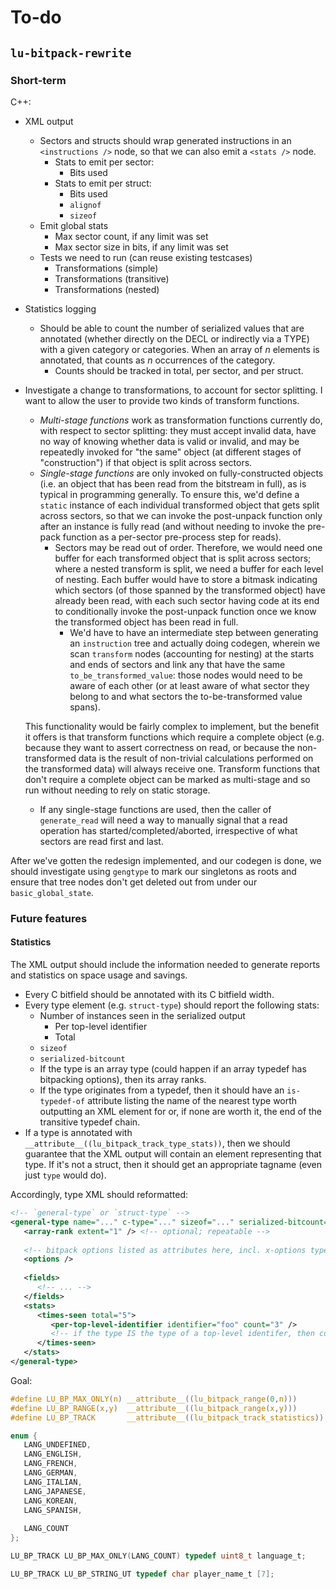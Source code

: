 
# To-do

## `lu-bitpack-rewrite`

### Short-term

C++:

* XML output
  * Sectors and structs should wrap generated instructions in an `<instructions />` node, so that we can also emit a `<stats />` node.
    * Stats to emit per sector:
      * Bits used
    * Stats to emit per struct:
      * Bits used
      * `alignof`
      * `sizeof`
  * Emit global stats
    * Max sector count, if any limit was set
    * Max sector size in bits, if any limit was set
  * Tests we need to run (can reuse existing testcases)
    * Transformations (simple)
    * Transformations (transitive)
    * Transformations (nested)
* Statistics logging
  * Should be able to count the number of serialized values that are annotated (whether directly on the DECL or indirectly via a TYPE) with a given category or categories. When an array of *n* elements is annotated, that counts as *n* occurrences of the category.
    * Counts should be tracked in total, per sector, and per struct.
* Investigate a change to transformations, to account for sector splitting. I want to allow the user to provide two kinds of transform functions.
  * <dfn>Multi-stage functions</dfn> work as transformation functions currently do, with respect to sector splitting: they must accept invalid data, have no way of knowing whether data is valid or invalid, and may be repeatedly invoked for "the same" object (at different stages of "construction") if that object is split across sectors.
  * <dfn>Single-stage functions</dfn> are only invoked on fully-constructed objects (i.e. an object that has been read from the bitstream in full), as is typical in programming generally. To ensure this, we'd define a `static` instance of each individual transformed object that gets split across sectors, so that we can invoke the post-unpack function only after an instance is fully read (and without needing to invoke the pre-pack function as a per-sector pre-process step for reads).
    * Sectors may be read out of order. Therefore, we would need one buffer for each transformed object that is split across sectors; where a nested transform is split, we need a buffer for each level of nesting. Each buffer would have to store a bitmask indicating which sectors (of those spanned by the transformed object) have already been read, with each such sector having code at its end to conditionally invoke the post-unpack function once we know the transformed object has been read in full.
      * We'd have to have an intermediate step between generating an `instruction` tree and actually doing codegen, wherein we scan `transform` nodes (accounting for nesting) at the starts and ends of sectors and link any that have the same `to_be_transformed_value`: those nodes would need to be aware of each other (or at least aware of what sector they belong to and what sectors the to-be-transformed value spans).
    
  This functionality would be fairly complex to implement, but the benefit it offers is that transform functions which require a complete object (e.g. because they want to assert correctness on read, or because the non-transformed data is the result of non-trivial calculations performed on the transformed data) will always receive one. Transform functions that don't require a complete object can be marked as multi-stage and so run without needing to rely on static storage.
    * If any single-stage functions are used, then the caller of `generate_read` will need a way to manually signal that a read operation has started/completed/aborted, irrespective of what sectors are read first and last.

After we've gotten the redesign implemented, and our codegen is done, we should investigate using `gengtype` to mark our singletons as roots and ensure that tree nodes don't get deleted out from under our `basic_global_state`.


### Future features

#### Statistics

The XML output should include the information needed to generate reports and statistics on space usage and savings.

* Every C bitfield should be annotated with its C bitfield width.
* Every type element (e.g. `struct-type`) should report the following stats:
  * Number of instances seen in the serialized output
    * Per top-level identifier
    * Total
  * `sizeof`
  * `serialized-bitcount`
  * If the type is an array type (could happen if an array typedef has bitpacking options), then its array ranks.
  * If the type originates from a typedef, then it should have an `is-typedef-of` attribute listing the name of the nearest type worth outputting an XML element for or, if none are worth it, the end of the transitive typedef chain.
* If a type is annotated with `__attribute__((lu_bitpack_track_type_stats))`, then we should guarantee that the XML output will contain an element representing that type. If it's not a struct, then it should get an appropriate tagname (even just `type` would do).

Accordingly, type XML should reformatted:

```xml
<!-- `general-type` or `struct-type` -->
<general-type name="..." c-type="..." sizeof="..." serialized-bitcount="...">
   <array-rank extent="1" /> <!-- optional; repeatable -->
   
   <!-- bitpack options listed as attributes here, incl. x-options type -->
   <options />
   
   <fields>
      <!-- ... -->
   </fields>
   <stats>
      <times-seen total="5">
         <per-top-level-identifier identifier="foo" count="3" />
         <!-- if the type IS the type of a top-level identifer, then consider that a count of 1 for that identifier -->
      </times-seen>
   </stats>
</general-type>
```

Goal:

```c
#define LU_BP_MAX_ONLY(n) __attribute__((lu_bitpack_range(0,n)))
#define LU_BP_RANGE(x,y)  __attribute__((lu_bitpack_range(x,y)))
#define LU_BP_TRACK       __attribute__((lu_bitpack_track_statistics))

enum {
   LANG_UNDEFINED,
   LANG_ENGLISH,
   LANG_FRENCH,
   LANG_GERMAN,
   LANG_ITALIAN,
   LANG_JAPANESE,
   LANG_KOREAN,
   LANG_SPANISH,
   
   LANG_COUNT
};

LU_BP_TRACK LU_BP_MAX_ONLY(LANG_COUNT) typedef uint8_t language_t;

LU_BP_TRACK LU_BP_STRING_UT typedef char player_name_t [7];
```

